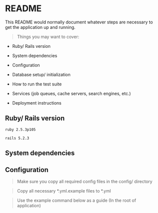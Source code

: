 # README

This README would normally document whatever steps are necessary to get the
application up and running.

> Things you may want to cover:

* Ruby/ Rails version

* System dependencies

* Configuration

* Database setup/ initialization

* How to run the test suite

* Services (job queues, cache servers, search engines, etc.)

* Deployment instructions

## Ruby/ Rails version

    ruby 2.5.3p105
    
    rails 5.2.3

## System dependencies

## Configuration

> Make sure you copy all required config files in the config/ directory

> Copy all necessary *.yml.example files to *.yml

> Use the example command below as a guide (In the root of application)

    cp config/something.yml.example config/something.yml
    
## Database setup/ initialization
  
**Using an Empty Database**  
> Run the following command to setup and initialize your database with metadata:
  
    rails db:setup
    
**Using an Existing Database**
> Run the following command to migrate your database with new schema changes:
  
    rails db:migrate
    
**Resetting an Existing Database**
> Run the following command to reset and initialize your database with metadata:
  
    rails db:reset    
    
> Metadata files reside in the following directory

    db/seed_dumps/

## How to run the test suite

> If tests are available, be sure that all tests pass to allow smooth running of the application

> To run the test suite use the following command:

    rake test
    
## Services (job queues, cache servers, search engines, etc.)

###1. IDS Builder

> **Pre-requisites:**  

>BHT RDS Application  
Find out more from the link below

    git@github.com:BaobabHealthTrust/BHT-RDS-API.git
    
>Make sure your config/database.yml file is pre-configured for RDS to IDS  
In config/database.yml modify the section below

    rds:
      <<: *default
      database: your_rds_database_name
   
This service is used for getting data from RDS (Row Data Storage) to this repository

To build the IDS, you get data from RDS by running the ids_builder service with the following command;

    rails runner bin/ids_builder.rb
    
 
...

Running itech data deduplication:

    Load data into table itech_deduplications

    Truncate table itech_potential_duplicates

    Then run `rails r bin/itech_deduplicator.rb`

## Deployment instructions
